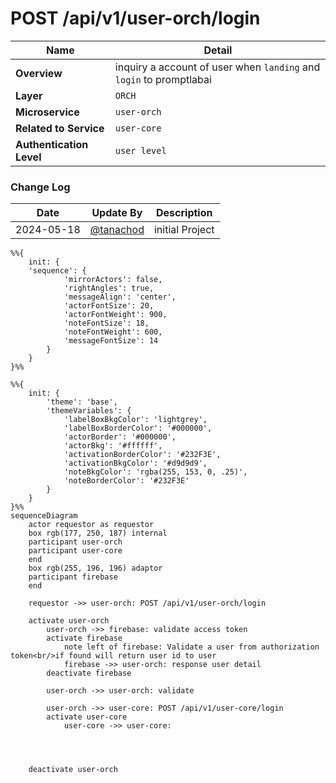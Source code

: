 # POST /api/v1/user-orch/login

| Name                     | Detail                                                              |
| ------------------------ | ------------------------------------------------------------------- |
| **Overview**             | inquiry a account of user when `landing` and `login` to promptlabai |
| **Layer**                | `ORCH`                                                              |
| **Microservice**         | `user-orch`                                                         |
| **Related to Service**   | `user-core`                                                         |
| **Authentication Level** | `user level`                                                        |

### Change Log
| Date       | Update By                              | Description     |
| ---------- | -------------------------------------- | --------------- |
| 2024-05-18 | [@tanachod](https://github.com/Pet002) | initial Project |

```mermaid
%%{
    init: {
    'sequence': {
            'mirrorActors': false, 
            'rightAngles': true, 
            'messageAlign': 'center', 
            'actorFontSize': 20, 
            'actorFontWeight': 900, 
            'noteFontSize': 18, 
            'noteFontWeight': 600, 
            'messageFontSize': 14
        }
    }
}%%

%%{
    init: {
        'theme': 'base', 
        'themeVariables': {
            'labelBoxBkgColor': 'lightgrey',
            'labelBoxBorderColor': '#000000', 
            'actorBorder': '#000000', 
            'actorBkg': '#ffffff', 
            'activationBorderColor': '#232F3E', 
            'activationBkgColor': '#d9d9d9', 
            'noteBkgColor': 'rgba(255, 153, 0, .25)', 
            'noteBorderColor': '#232F3E'
        }
    }
}%%
sequenceDiagram
    actor requestor as requestor
    box rgb(177, 250, 187) internal
    participant user-orch
    participant user-core
    end
    box rgb(255, 196, 196) adaptor
    participant firebase 
    end 

    requestor ->> user-orch: POST /api/v1/user-orch/login

    activate user-orch
        user-orch ->> firebase: validate access token
        activate firebase
            note left of firebase: Validate a user from authorization token<br/>if found will return user id to user
            firebase ->> user-orch: response user detail
        deactivate firebase

        user-orch ->> user-orch: validate 

        user-orch ->> user-core: POST /api/v1/user-core/login
        activate user-core
            user-core ->> user-core: 




    deactivate user-orch



```